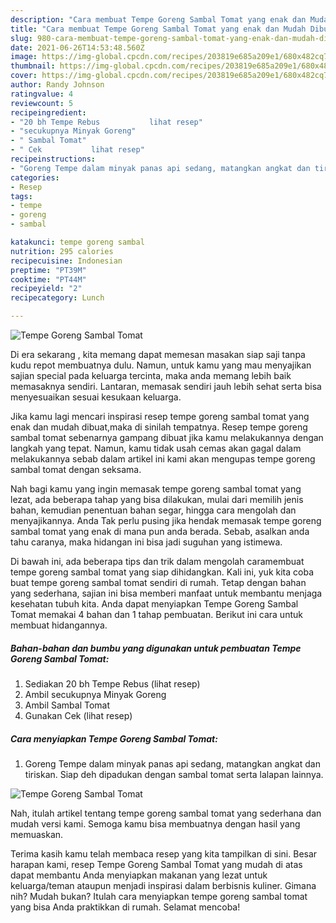 ```yaml
---
description: "Cara membuat Tempe Goreng Sambal Tomat yang enak dan Mudah Dibuat"
title: "Cara membuat Tempe Goreng Sambal Tomat yang enak dan Mudah Dibuat"
slug: 980-cara-membuat-tempe-goreng-sambal-tomat-yang-enak-dan-mudah-dibuat
date: 2021-06-26T14:53:48.560Z
image: https://img-global.cpcdn.com/recipes/203819e685a209e1/680x482cq70/tempe-goreng-sambal-tomat-foto-resep-utama.jpg
thumbnail: https://img-global.cpcdn.com/recipes/203819e685a209e1/680x482cq70/tempe-goreng-sambal-tomat-foto-resep-utama.jpg
cover: https://img-global.cpcdn.com/recipes/203819e685a209e1/680x482cq70/tempe-goreng-sambal-tomat-foto-resep-utama.jpg
author: Randy Johnson
ratingvalue: 4
reviewcount: 5
recipeingredient:
- "20 bh Tempe Rebus           lihat resep"
- "secukupnya Minyak Goreng"
- " Sambal Tomat"
- " Cek           lihat resep"
recipeinstructions:
- "Goreng Tempe dalam minyak panas api sedang, matangkan angkat dan tiriskan. Siap deh dipadukan dengan sambal tomat serta lalapan lainnya."
categories:
- Resep
tags:
- tempe
- goreng
- sambal

katakunci: tempe goreng sambal 
nutrition: 295 calories
recipecuisine: Indonesian
preptime: "PT39M"
cooktime: "PT44M"
recipeyield: "2"
recipecategory: Lunch

---
```



![Tempe Goreng Sambal Tomat](https://img-global.cpcdn.com/recipes/203819e685a209e1/680x482cq70/tempe-goreng-sambal-tomat-foto-resep-utama.jpg)

Di era  sekarang , kita memang dapat memesan masakan siap saji tanpa kudu repot membuatnya dulu. Namun, untuk kamu yang mau menyajikan sajian special pada keluarga tercinta, maka anda memang lebih baik memasaknya sendiri. Lantaran, memasak sendiri jauh lebih sehat serta bisa menyesuaikan sesuai kesukaan keluarga.

Jika kamu lagi mencari inspirasi resep tempe goreng sambal tomat yang enak dan mudah dibuat,maka di sinilah tempatnya. Resep tempe goreng sambal tomat  sebenarnya gampang dibuat jika kamu melakukannya dengan langkah yang tepat. Namun, kamu tidak usah cemas akan gagal dalam melakukannya 
sebab dalam artikel ini kami akan mengupas tempe goreng sambal tomat dengan seksama.  



Nah bagi kamu yang ingin memasak tempe goreng sambal tomat yang lezat, ada beberapa tahap yang bisa dilakukan, mulai dari memilih jenis bahan, kemudian penentuan bahan segar, hingga cara mengolah dan menyajikannya. Anda Tak perlu pusing jika hendak memasak tempe goreng sambal tomat yang enak di mana pun anda berada. Sebab, asalkan anda  tahu caranya, maka hidangan ini bisa jadi suguhan yang istimewa.

Di bawah ini, ada beberapa tips dan trik dalam mengolah caramembuat tempe goreng sambal tomat yang siap dihidangkan. Kali ini, yuk kita coba buat tempe goreng sambal tomat sendiri di rumah. Tetap dengan bahan yang sederhana, sajian ini bisa memberi manfaat untuk membantu menjaga kesehatan tubuh kita. Anda dapat menyiapkan Tempe Goreng Sambal Tomat memakai 4 bahan dan 1 tahap pembuatan. Berikut ini cara untuk membuat hidangannya.

<!--inarticleads1-->

##### Bahan-bahan dan bumbu yang digunakan untuk pembuatan Tempe Goreng Sambal Tomat:

1. Sediakan 20 bh Tempe Rebus           (lihat resep)
1. Ambil secukupnya Minyak Goreng
1. Ambil  Sambal Tomat
1. Gunakan  Cek           (lihat resep)




<!--inarticleads2-->

##### Cara menyiapkan Tempe Goreng Sambal Tomat:

1. Goreng Tempe dalam minyak panas api sedang, matangkan angkat dan tiriskan. Siap deh dipadukan dengan sambal tomat serta lalapan lainnya.
<img src="https://img-global.cpcdn.com/steps/36ca9560fee8280c/160x128cq70/tempe-goreng-sambal-tomat-langkah-memasak-1-foto.jpg" alt="Tempe Goreng Sambal Tomat">



Nah, itulah artikel tentang  tempe goreng sambal tomat  yang sederhana dan mudah versi kami. Semoga kamu bisa membuatnya dengan hasil yang memuaskan. 

Terima kasih kamu telah membaca resep yang kita tampilkan di sini. Besar harapan kami, resep  Tempe Goreng Sambal Tomat yang mudah di atas dapat membantu Anda menyiapkan makanan yang lezat untuk keluarga/teman ataupun menjadi inspirasi dalam berbisnis kuliner. Gimana nih? Mudah bukan? Itulah cara menyiapkan tempe goreng sambal tomat yang bisa Anda praktikkan di rumah. Selamat mencoba!

